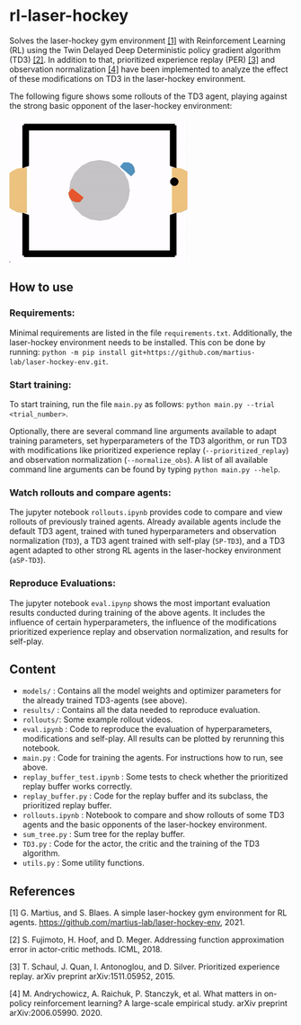 # rl-laser-hockey  

Solves the laser-hockey gym environment [[1]](#1) with Reinforcement Learning (RL) using the Twin Delayed Deep Deterministic policy gradient algorithm (TD3) [[2]](#2). In addition to that, prioritized experience replay (PER) [[3]](#3) and observation normalization [[4]](#4) have been implemented to analyze the effect of these modifications on TD3 in the laser-hockey environment. 

The following figure shows some rollouts of the TD3 agent, playing against the strong basic opponent of the laser-hockey environment:

![(A gif showing rollouts of the TD3 algorithm in the laser-hockey environment.)](./rollouts/SP-TD3_vs_Strong_Opponent.gif)
## How to use

### Requirements:

Minimal requirements are listed in the file `requirements.txt`. Additionally, the laser-hockey environment needs to be installed. This con be done by running: `python -m pip install git+https://github.com/martius-lab/laser-hockey-env.git`. 

### Start training:

To start training, run the file `main.py` as follows: `python main.py --trial <trial_number>`. 

Optionally, there are several command line arguments available to adapt training parameters, set hyperparameters of the TD3 algorithm, or run TD3 with modifications like prioritized experience replay (`--prioritized_replay`) and observation normalization (`--normalize_obs`). A list of all available command line arguments can be found by typing `python main.py --help`. 

### Watch rollouts and compare agents:

The jupyter notebook `rollouts.ipynb` provides code to compare and view rollouts of previously trained agents. Already available agents include the default TD3 agent, trained with tuned hyperparameters and observation normalization (`TD3`), a TD3 agent trained with self-play (`SP-TD3`), and a TD3 agent adapted to other strong RL agents in the laser-hockey environment (`aSP-TD3`). 

### Reproduce Evaluations:

The jupyter notebook `eval.ipynp` shows the most important evaluation results conducted during training of the above agents. It includes the influence of certain hyperparameters, the influence of the modifications prioritized experience replay and observation normalization, and results for self-play.

## Content

-  `models/` : Contains all the model weights and optimizer parameters for the already trained TD3-agents (see above).
-  `results/` : Contains all the data needed to reproduce evaluation.
- `rollouts/`: Some example rollout videos.
-  `eval.ipynb` : Code to reproduce the evaluation of hyperparameters, modifications and self-play. All results can be plotted by rerunning this notebook.
-  `main.py` : Code for training the agents. For instructions how to run, see above.
-  `replay_buffer_test.ipynb` : Some tests to check whether the prioritized replay buffer works correctly.
-  `replay_buffer.py` : Code for the replay buffer and its subclass, the prioritized replay buffer.
-  `rollouts.ipynb` : Notebook to compare and show rollouts of some TD3 agents and the basic opponents of the laser-hockey environment.
-  `sum_tree.py` : Sum tree for the replay buffer.
-  `TD3.py` : Code for the actor, the critic and the training of the TD3 algorithm.
-  `utils.py` : Some utility functions.

## References

<a id="1">[1]</a> G. Martius, and S. Blaes.  A simple laser-hockey gym environment for RL agents. https://github.com/martius-lab/laser-hockey-env, 2021.

<a id="2">[2]</a>  S. Fujimoto, H. Hoof, and D. Meger.   Addressing function approximation error in actor-critic methods.  ICML, 2018.  
  
<a id="3">[3]</a>  T. Schaul, J. Quan, I. Antonoglou, and D. Silver.  Prioritized experience replay.  arXiv preprint arXiv:1511.05952, 2015.

<a id="4">[4]</a>  M. Andrychowicz, A. Raichuk, P. Stanczyk, et al. What matters in on-policy reinforcement learning? A large-scale empirical study. arXiv preprint arXiv:2006.05990. 2020.
